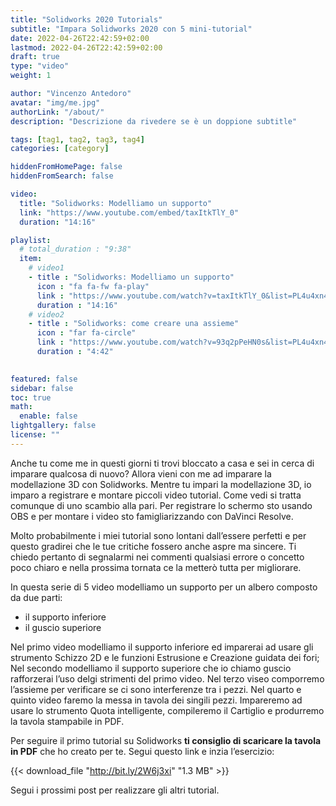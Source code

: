 ```yaml
---
title: "Solidworks 2020 Tutorials"
subtitle: "Impara Solidworks 2020 con 5 mini-tutorial"
date: 2022-04-26T22:42:59+02:00
lastmod: 2022-04-26T22:42:59+02:00
draft: true
type: "video"
weight: 1 

author: "Vincenzo Antedoro"
avatar: "img/me.jpg"
authorLink: "/about/"
description: "Descrizione da rivedere se è un doppione subtitle"

tags: [tag1, tag2, tag3, tag4]
categories: [category]

hiddenFromHomePage: false
hiddenFromSearch: false

video:
  title: "Solidworks: Modelliamo un supporto"
  link: "https://www.youtube.com/embed/taxItkTlY_0"
  duration: "14:16"

playlist:
  # total_duration : "9:38"
  item:
    # video1
    - title : "Solidworks: Modelliamo un supporto"
      icon : "fa fa-fw fa-play"
      link : "https://www.youtube.com/watch?v=taxItkTlY_0&list=PL4u4xn4ysGypW6MSxYvEMR81Thkw3vFP-&index=1"
      duration : "14:16"
    # video2
    - title : "Solidworks: come creare una assieme"
      icon : "far fa-circle"
      link : "https://www.youtube.com/watch?v=93q2pPeHN0s&list=PL4u4xn4ysGypW6MSxYvEMR81Thkw3vFP-&index=3"
      duration : "4:42"
  

featured: false
sidebar: false
toc: true 
math:
  enable: false
lightgallery: false
license: ""
---
```


Anche tu come me in questi giorni ti trovi bloccato a casa e sei in cerca di imparare qualcosa di nuovo? Allora vieni con me ad imparare la modellazione 3D con Solidworks. 
Mentre tu impari la modellazione 3D, io imparo a registrare e montare piccoli video tutorial. Come vedi si tratta comunque di uno scambio alla pari. Per registrare lo schermo sto usando OBS e per montare i video sto famigliarizzando con DaVinci Resolve.

Molto probabilmente i miei tutorial sono lontani dall’essere perfetti e per questo gradirei che le tue critiche fossero anche aspre ma sincere. Ti chiedo pertanto di segnalarmi nei commenti qualsiasi errore o concetto poco chiaro e nella prossima tornata ce la metterò tutta per migliorare. 

In questa serie di 5 video modelliamo un supporto per un albero composto da due parti:

- il supporto inferiore
- il guscio superiore

Nel primo video modelliamo il supporto inferiore ed imparerai ad usare gli strumento Schizzo 2D e le funzioni Estrusione e Creazione guidata dei fori;
Nel secondo modelliamo il supporto superiore che io chiamo guscio rafforzerai l’uso delgi strimenti del primo video.
Nel terzo viseo comporremo l’assieme per verificare se ci sono interferenze tra i pezzi.
Nel quarto e quinto video faremo la messa in tavola dei singili pezzi. Impareremo ad usare lo strumento Quota intelligente, compileremo il Cartiglio e produrremo la tavola stampabile in PDF.

Per seguire il primo tutorial su Solidworks **ti consiglio di scaricare la tavola in PDF** che ho creato per te. Segui questo link e inzia l’esercizio: 

{{< download_file "http://bit.ly/2W6j3xi" "1.3 MB" >}}

Segui i prossimi post per realizzare gli altri tutorial.

